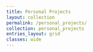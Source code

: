 ```yaml
---
title: Personal Projects
layout: collection
permalink: /personal_projects/
collection: personal_projects
entries_layout: grid
classes: wide
---
```

